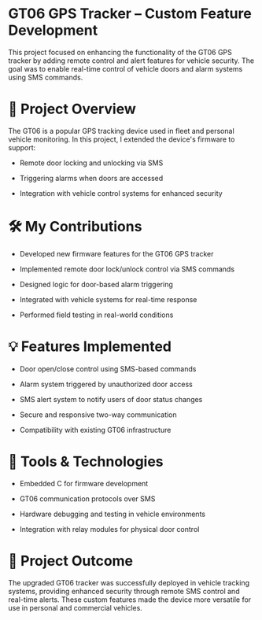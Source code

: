 # GT06 GPS Tracker – Custom Feature Development
This project focused on enhancing the functionality of the GT06 GPS tracker by adding remote control and alert features for vehicle security. The goal was to enable real-time control of vehicle doors and alarm systems using SMS commands.

# 🔧 Project Overview
The GT06 is a popular GPS tracking device used in fleet and personal vehicle monitoring. In this project, I extended the device's firmware to support:

* Remote door locking and unlocking via SMS

* Triggering alarms when doors are accessed

* Integration with vehicle control systems for enhanced security

# 🛠️ My Contributions
* Developed new firmware features for the GT06 GPS tracker

* Implemented remote door lock/unlock control via SMS commands

* Designed logic for door-based alarm triggering

* Integrated with vehicle systems for real-time response

* Performed field testing in real-world conditions

# 💡 Features Implemented
* Door open/close control using SMS-based commands

* Alarm system triggered by unauthorized door access

* SMS alert system to notify users of door status changes

* Secure and responsive two-way communication

* Compatibility with existing GT06 infrastructure

# 🧰 Tools & Technologies
* Embedded C for firmware development

* GT06 communication protocols over SMS

* Hardware debugging and testing in vehicle environments

* Integration with relay modules for physical door control

# 🚀 Project Outcome
The upgraded GT06 tracker was successfully deployed in vehicle tracking systems, providing enhanced security through remote SMS control and real-time alerts. These custom features made the device more versatile for use in personal and commercial vehicles.
